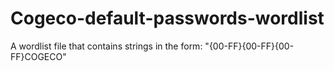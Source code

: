 # Cogeco-default-passwords-wordlist
A wordlist file that contains strings in the form: "{00-FF}{00-FF}{00-FF}COGECO"

